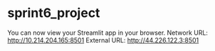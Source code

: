 # sprint6_project
 
 You can now view your Streamlit app in your browser.
  Network URL: http://10.214.204.165:8501
  External URL: http://44.226.122.3:8501